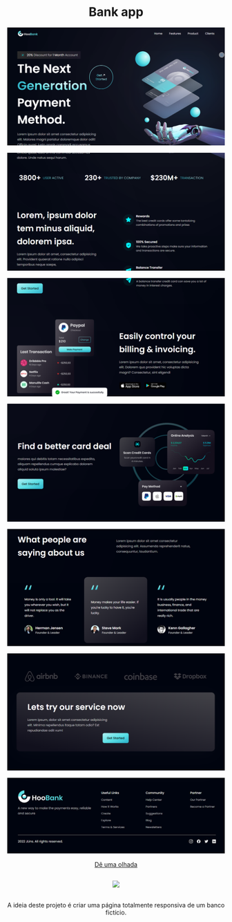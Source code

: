 <h1 align='center'>Bank app</h1>

<p align="center">
  <img src="https://github.com/juliolecy/bank-app/blob/main/perfil/1.png" width="max-content" title="hover text">
</p>

<p align="center">
  <img src="https://github.com/juliolecy/bank-app/blob/main/perfil/2.png" width="max-content" title="hover text">
</p>

<p align="center">
  <img src="https://github.com/juliolecy/bank-app/blob/main/perfil/3.png" width="max-content" title="hover text">
</p>

<p align="center">
  <img src="https://github.com/juliolecy/bank-app/blob/main/perfil/4.png" width="max-content" title="hover text">
</p>

<p align="center">
  <img src="https://github.com/juliolecy/bank-app/blob/main/perfil/5.png" width="max-content" title="hover text">
</p>

<p align="center">
  <img src="https://github.com/juliolecy/bank-app/blob/main/perfil/6.png" width="max-content" title="hover text">
</p>

<p align="center">
  <img src="https://github.com/juliolecy/bank-app/blob/main/perfil/7.png" width="max-content" title="hover text">
</p>


<div align='center'>
<a target='_blank' href='https://jlins-bankapp.netlify.app'>Dê uma olhada</a>
</div>

##

<div  align="center">

  <a>
    <img src="https://skillicons.dev/icons?i=react,js,html,css,nodejs,tailwind" />
  </a>
  
  ##
  
  <p align="center">
 A ideia deste projeto é criar uma página totalmente responsiva de um banco fictício. 
</p>

</div>
